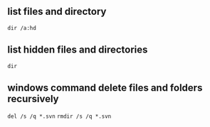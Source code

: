 ## list files and directory
`dir /a:hd`

## list hidden files and directories
`dir`

## windows command delete files and folders recursively
`del /s /q *.svn`
`rmdir /s /q *.svn`
